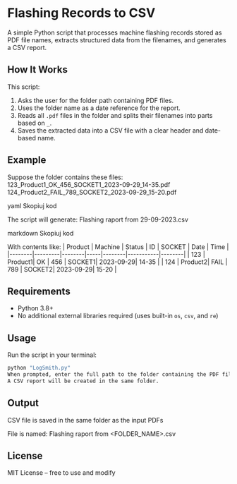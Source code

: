 # Flashing Records to CSV

A simple Python script that processes machine flashing records stored as PDF file names, extracts structured data from the filenames, and generates a CSV report.

## How It Works
This script:
1. Asks the user for the folder path containing PDF files.
2. Uses the folder name as a date reference for the report.
3. Reads all `.pdf` files in the folder and splits their filenames into parts based on `_`.
4. Saves the extracted data into a CSV file with a clear header and date-based name.

## Example
Suppose the folder contains these files:
123_Product1_OK_456_SOCKET1_2023-09-29_14-35.pdf
124_Product2_FAIL_789_SOCKET2_2023-09-29_15-20.pdf

yaml
Skopiuj kod

The script will generate:
Flashing raport from 29-09-2023.csv

markdown
Skopiuj kod

With contents like:
| Product | Machine | Status | ID  | SOCKET  | Date       | Time   |
|--------|---------|--------|-----|--------|-----------|--------|
| 123    | Product1| OK     | 456 | SOCKET1| 2023-09-29| 14-35 |
| 124    | Product2| FAIL   | 789 | SOCKET2| 2023-09-29| 15-20 |

## Requirements
- Python 3.8+
- No additional external libraries required (uses built-in `os`, `csv`, and `re`)

## Usage
Run the script in your terminal:
```bash
python "LogSmith.py"
When prompted, enter the full path to the folder containing the PDF files.
A CSV report will be created in the same folder.
```
## Output
CSV file is saved in the same folder as the input PDFs

File is named: Flashing raport from <FOLDER_NAME>.csv

## License
MIT License – free to use and modify

